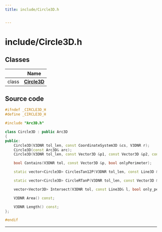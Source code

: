 ```yaml
---
title: include/Circle3D.h


---
```


# include/Circle3D.h








## Classes

|                | Name           |
| -------------- | -------------- |
| class | **[Circle3D](https://github.com/devel0/iot-sci/tree/main/data/api/Classes/class_circle3_d.md)**  |
















## Source code

```cpp
#ifndef _CIRCLE3D_H
#define _CIRCLE3D_H

#include "Arc3D.h"

class Circle3D : public Arc3D
{
public:
    Circle3D(V3DNR tol_len, const CoordinateSystem3D &cs, V3DNR r);
    Circle3D(const Arc3D& arc);
    Circle3D(V3DNR tol_len, const Vector3D &p1, const Vector3D &p2, const Vector3D &p3);

    bool Contains(V3DNR tol, const Vector3D &p, bool onlyPerimeter);

    static vector<Circle3D> CirclesTan12P(V3DNR tol_len, const Line3D &t1, const Line3D &t2, const Vector3D &p);

    static vector<Circle3D> CircleRTanP(V3DNR tol_len, const Vector3D &p, const Line3D &t, V3DNR r);

    vector<Vector3D> Intersect(V3DNR tol, const Line3D& l, bool only_perimeter = true, bool segment_mode = false) const;

    V3DNR Area() const;

    V3DNR Length() const;
};

#endif
```


-------------------------------


